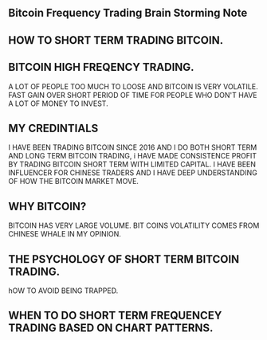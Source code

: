 ## Bitcoin Frequency Trading Brain Storming Note

## HOW TO SHORT TERM TRADING BITCOIN. 

## BITCOIN HIGH FREQENCY TRADING. 
A LOT OF PEOPLE TOO MUCH TO LOOSE AND BITCOIN IS VERY VOLATILE. FAST GAIN OVER SHORT PERIOD OF TIME FOR PEOPLE WHO DON'T HAVE A LOT OF MONEY TO INVEST. 

## MY CREDINTIALS 
I HAVE BEEN TRADING BITCOIN SINCE 2016 AND I DO BOTH SHORT TERM AND LONG TERM BITCOIN TRADING, i HAVE MADE CONSISTENCE PROFIT BY TRADING BITCOIN SHORT TERM WITH LIMITED CAPITAL. I HAVE BEEN INFLUENCER FOR CHINESE TRADERS AND I HAVE DEEP UNDERSTANDING OF HOW THE BITCOIN MARKET MOVE. 

## WHY BITCOIN? 
BITCOIN HAS VERY LARGE VOLUME. BIT COINS VOLATILITY COMES FROM CHINESE WHALE IN MY OPINION. 

## THE PSYCHOLOGY OF SHORT TERM BITCOIN TRADING. 
hOW TO AVOID BEING TRAPPED. 

## WHEN TO DO SHORT TERM FREQUENCEY TRADING BASED ON CHART PATTERNS. 

